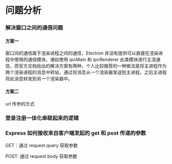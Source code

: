 # 问题分析

### 解决窗口之间的通信问题

#### 方案一

窗口间的通信属于渲染进程之间的通信，Electron 并没有提供可以直接在渲染进程中使用的通信模块，诸如使用 ipcMain 和 ipcRenderer 此类模块进行主渲通信，而官方文档给出的解决方案有两种，个人比较推荐的一种做法是将主进程作为两个渲染进程的消息中转站，通过将消息从一个渲染器发送到主进程，之后主进程将此消息转发到另一个渲染器中。

#### 方案二

url 传参的方式

### 登录注册一体化串联起来的逻辑

### Express 如何接收来自客户端发起的 get 和 post 传递的参数

GET：通过 request.query 获取参数

POST: 通过 request.body 获取参数
